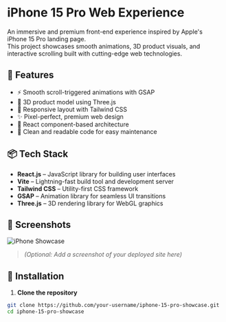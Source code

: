 # iPhone 15 Pro Web Experience

An immersive and premium front-end experience inspired by Apple's iPhone 15 Pro landing page.  
This project showcases smooth animations, 3D product visuals, and interactive scrolling built with cutting-edge web technologies.

## 🚀 Features

- ⚡ Smooth scroll-triggered animations with GSAP
- 🎨 3D product model using Three.js
- 🧩 Responsive layout with Tailwind CSS
- ✨ Pixel-perfect, premium web design
- 🎯 React component-based architecture
- 💬 Clean and readable code for easy maintenance

## 📦 Tech Stack

- **React.js** – JavaScript library for building user interfaces
- **Vite** – Lightning-fast build tool and development server
- **Tailwind CSS** – Utility-first CSS framework
- **GSAP** – Animation library for seamless UI transitions
- **Three.js** – 3D rendering library for WebGL graphics

## 📸 Screenshots

![iPhone Showcase](./public/assets/images/screenshot.png)

> _(Optional: Add a screenshot of your deployed site here)_

## 🔧 Installation

1. **Clone the repository**

```bash
git clone https://github.com/your-username/iphone-15-pro-showcase.git
cd iphone-15-pro-showcase
```
